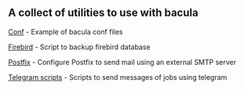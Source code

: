 ## A collect of utilities to use with bacula



[Conf](/confs) - Example of bacula conf files

[Firebird](/firebird) - Script to backup firebird database

[Postfix](/postfix) - Configure Postfix to send mail using an external SMTP server

[Telegram scripts](/telegram) - Scripts to send messages of jobs using telegram

